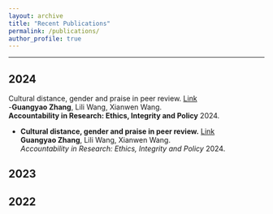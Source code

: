 ```yaml
---
layout: archive
title: "Recent Publications"
permalink: /publications/
author_profile: true
---
```


---
## 2024
Cultural distance, gender and praise in peer review. [Link](https://www.tandfonline.com/doi/full/10.1080/08989621.2024.2409310) <br>
-**Guangyao Zhang**, Lili Wang, Xianwen Wang. <br>
**Accountability in Research: Ethics, Integrity and Policy** 2024. <br>

- **Cultural distance, gender and praise in peer review.** [Link](https://www.tandfonline.com/doi/full/10.1080/08989621.2024.2409310) <br>
**Guangyao Zhang**, Lili Wang, Xianwen Wang. <br>
<i>Accountability in Research: Ethics, Integrity and Policy</i> 2024.  

## 2023

## 2022
